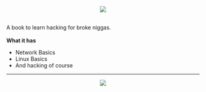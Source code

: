 <p align="center"><img src="http://oi66.tinypic.com/2s6ujvq.jpg"></p>
<br>A book to learn hacking for broke niggas. <br><br>
<b>What it has</b>
<ul>
  <li>Network Basics</li>
  <li>Linux Basics</li>
  <li>And hacking of course</li>
</ul>
<hr>
<p align="center"><img src="http://i68.tinypic.com/1z57t5e.png"></p>
